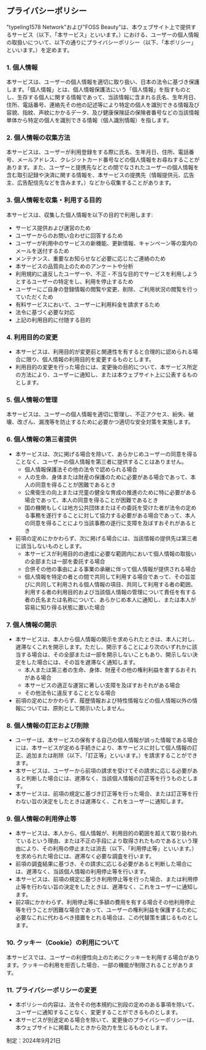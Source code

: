 ## プライバシーポリシー
"typeling1578 Network"および"FOSS Beauty"は、本ウェブサイト上で提供するサービス（以下、「本サービス」といいます。）における、ユーザーの個人情報の取扱いについて、以下の通りにプライバシーポリシー（以下、「本ポリシー」といいます。）を定めます。

### 1. 個人情報
本サービスは、ユーザーの個人情報を適切に取り扱い、日本の法令に基づき保護します。「個人情報」とは、個人情報保護法にいう「個人情報」を指すものとし、生存する個人に関する情報であって、当該情報に含まれる氏名、生年月日、住所、電話番号、連絡先その他の記述等により特定の個人を識別できる情報及び容貌、指紋、声紋にかかるデータ、及び健康保険証の保険者番号などの当該情報単体から特定の個人を識別できる情報（個人識別情報）を指します。

### 2. 個人情報の収集方法
本サービスは、ユーザーが利用登録をする際に氏名、生年月日、住所、電話番号、メールアドレス、クレジットカード番号などの個人情報をお尋ねすることがあります。また、ユーザーと提携先などとの間でなされたユーザーの個人情報を含む取引記録や決済に関する情報を、本サービスの提携先（情報提供元、広告主、広告配信先などを含みます。）などから収集することがあります。

### 3. 個人情報を収集・利用する目的
本サービスは、収集した個人情報を以下の目的で利用します:
* サービス提供および運営のため
* ユーザーからのお問い合わせに回答するため
* ユーザーが利用中のサービスの新機能、更新情報、キャンペーン等の案内のメールを送付するため
* メンテナンス、重要なお知らせなど必要に応じたご連絡のため
* 本サービスの品質向上のためのアンケートや分析
* 利用規約に違反したユーザーや、不正・不当な目的でサービスを利用しようとするユーザーの特定をし、利用を停止するため
* ユーザーにご自身の登録情報の閲覧や変更、削除、ご利用状況の閲覧を行っていただくため
* 有料サービスにおいて、ユーザーに利用料金を請求するため
* 法令に基づく必要な対応
* 上記の利用目的に付随する目的

### 4. 利用目的の変更
* 本サービスは、利用目的が変更前と関連性を有すると合理的に認められる場合に限り、個人情報の利用目的を変更するものとします。
* 利用目的の変更を行った場合には、変更後の目的について、本サービス所定の方法により、ユーザーに通知し、または本ウェブサイト上に公表するものとします。

### 5. 個人情報の管理
本サービスは、ユーザーの個人情報を適切に管理し、不正アクセス、紛失、破壊、改ざん、漏洩等を防止するために必要かつ適切な安全対策を実施します。

### 6. 個人情報の第三者提供
* 本サービスは、次に掲げる場合を除いて、あらかじめユーザーの同意を得ることなく、ユーザーの個人情報を第三者に提供することはありません。
  * 個人情報保護法その他の法令で認められる場合
  * 人の生命、身体または財産の保護のために必要がある場合であって、本人の同意を得ることが困難であるとき
  * 公衆衛生の向上または児童の健全な育成の推進のために特に必要がある場合であって、本人の同意を得ることが困難であるとき
  * 国の機関もしくは地方公共団体またはその委託を受けた者が法令の定める事務を遂行することに対して協力する必要がある場合であって、本人の同意を得ることにより当該事務の遂行に支障を及ぼすおそれがあるとき
* 前項の定めにかかわらず、次に掲げる場合には、当該情報の提供先は第三者に該当しないものとします。
  * 本サービスが利用目的の達成に必要な範囲内において個人情報の取扱いの全部または一部を委託する場合
  * 合併その他の事由による事業の承継に伴って個人情報が提供される場合
  * 個人情報を特定の者との間で共同して利用する場合であって、その旨並びに共同して利用される個人情報の項目、共同して利用する者の範囲、利用する者の利用目的および当該個人情報の管理について責任を有する者の氏名または名称について、あらかじめ本人に通知し、または本人が容易に知り得る状態に置いた場合

### 7. 個人情報の開示
* 本サービスは、本人から個人情報の開示を求められたときは、本人に対し、遅滞なくこれを開示します。ただし、開示することにより次のいずれかに該当する場合は、その全部または一部を開示しないこともあり、開示しない決定をした場合には、その旨を遅滞なく通知します。
  * 本人または第三者の生命、身体、財産その他の権利利益を害するおそれがある場合
  * 本サービスの適正な運営に著しい支障を及ぼすおそれがある場合
  * その他法令に違反することとなる場合
* 前項の定めにかかわらず、履歴情報および特性情報などの個人情報以外の情報については、原則として開示いたしません。

### 8. 個人情報の訂正および削除
* ユーザーは、本サービスの保有する自己の個人情報が誤った情報である場合には、本サービスが定める手続きにより、本サービスに対して個人情報の訂正、追加または削除（以下、「訂正等」といいます。）を請求することができます。
* 本サービスは、ユーザーから前項の請求を受けてその請求に応じる必要があると判断した場合には、遅滞なく、当該個人情報の訂正等を行うものとします。
* 本サービスは、前項の規定に基づき訂正等を行った場合、または訂正等を行わない旨の決定をしたときは遅滞なく、これをユーザーに通知します。

### 9. 個人情報の利用停止等
* 本サービスは、本人から、個人情報が、利用目的の範囲を超えて取り扱われているという理由、または不正の手段により取得されたものであるという理由により、その利用の停止または消去（以下、「利用停止等」といいます。）を求められた場合には、遅滞なく必要な調査を行います。
* 前項の調査結果に基づき、その請求に応じる必要があると判断した場合には、遅滞なく、当該個人情報の利用停止等を行います。
* 本サービスは、前項の規定に基づき利用停止等を行った場合、または利用停止等を行わない旨の決定をしたときは、遅滞なく、これをユーザーに通知します。
* 前2項にかかわらず、利用停止等に多額の費用を有する場合その他利用停止等を行うことが困難な場合であって、ユーザーの権利利益を保護するために必要なこれに代わるべき措置をとれる場合は、この代替策を講じるものとします。

### 10. クッキー（Cookie）の利用について
本サービスでは、ユーザーの利便性向上のためにクッキーを利用する場合があります。クッキーの利用を拒否した場合、一部の機能が制限されることがあります。

### 11. プライバシーポリシーの変更
* 本ポリシーの内容は、法令その他本規約に別段の定めのある事項を除いて、ユーザーに通知することなく、変更することができるものとします。
* 本サービスが別途定める場合を除いて、変更後のプライバシーポリシーは、本ウェブサイトに掲載したときから効力を生じるものとします。


制定：2024年9月21日
